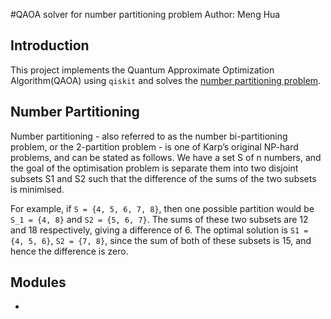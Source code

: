 #QAOA solver for number partitioning problem
Author: Meng Hua

## Introduction
This project implements the Quantum Approximate Optimization Algorithm(QAOA) using ```qiskit``` and solves the [number partitioning problem](https://en.wikipedia.org/wiki/Partition_problem).

## Number Partitioning
Number partitioning - also referred to as the number bi-partitioning problem, or the 2-partition problem - is one of Karp’s original NP-hard problems, and can be stated as follows. We have a set S of n numbers, and the goal of the optimisation problem is separate them into two disjoint subsets S1 and S2 such that the difference of the sums of the two subsets is minimised.

For example, if ```S = {4, 5, 6, 7, 8}```, then one possible partition would be ```S_1 = {4, 8}``` and ```S2 = {5, 6, 7}```. 
The sums of these two subsets are 12 and 18 respectively, giving a difference of 6. The optimal solution is ```S1 = {4, 5, 6}```, ```S2 = {7, 8}```, since the sum of both of these subsets is 15, and hence the difference is zero.

## Modules
* 


